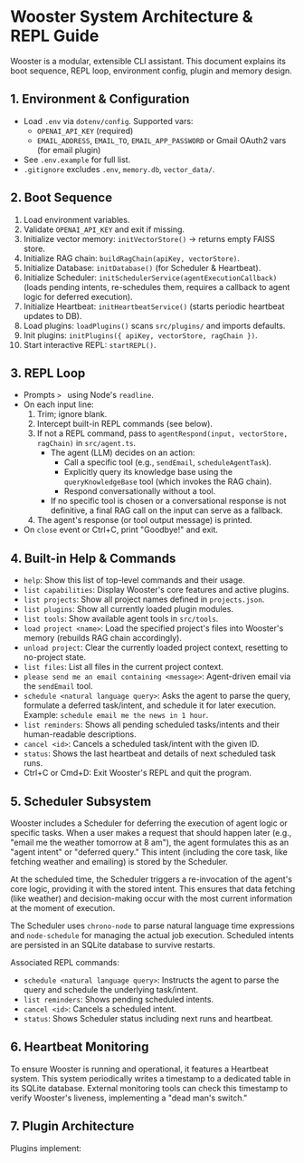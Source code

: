 # Wooster System Architecture & REPL Guide

Wooster is a modular, extensible CLI assistant. This document explains its boot sequence, REPL loop, environment config, plugin and memory design.

## 1. Environment & Configuration
- Load `.env` via `dotenv/config`. Supported vars:
  - `OPENAI_API_KEY` (required)
  - `EMAIL_ADDRESS`, `EMAIL_TO`, `EMAIL_APP_PASSWORD` or Gmail OAuth2 vars (for email plugin)
- See `.env.example` for full list.
- `.gitignore` excludes `.env`, `memory.db`, `vector_data/`.

## 2. Boot Sequence
1. Load environment variables.
2. Validate `OPENAI_API_KEY` and exit if missing.
3. Initialize vector memory: `initVectorStore()` → returns empty FAISS store.
4. Initialize RAG chain: `buildRagChain(apiKey, vectorStore)`.
5. Initialize Database: `initDatabase()` (for Scheduler & Heartbeat).
6. Initialize Scheduler: `initSchedulerService(agentExecutionCallback)` (loads pending intents, re-schedules them, requires a callback to agent logic for deferred execution).
7. Initialize Heartbeat: `initHeartbeatService()` (starts periodic heartbeat updates to DB).
8. Load plugins: `loadPlugins()` scans `src/plugins/` and imports defaults.
9. Init plugins: `initPlugins({ apiKey, vectorStore, ragChain })`.
10. Start interactive REPL: `startREPL()`.

## 3. REPL Loop
- Prompts `> ` using Node's `readline`.
- On each input line:
  1. Trim; ignore blank.
  2. Intercept built-in REPL commands (see below).
  3. If not a REPL command, pass to `agentRespond(input, vectorStore, ragChain)` in `src/agent.ts`.
     - The agent (LLM) decides on an action:
       - Call a specific tool (e.g., `sendEmail`, `scheduleAgentTask`).
       - Explicitly query its knowledge base using the `queryKnowledgeBase` tool (which invokes the RAG chain).
       - Respond conversationally without a tool.
     - If no specific tool is chosen or a conversational response is not definitive, a final RAG call on the input can serve as a fallback.
  4. The agent's response (or tool output message) is printed.
- On `close` event or Ctrl+C, print "Goodbye!" and exit.

## 4. Built-in Help & Commands
- `help`: Show this list of top-level commands and their usage.
- `list capabilities`: Display Wooster's core features and active plugins.
- `list projects`: Show all project names defined in `projects.json`.
- `list plugins`: Show all currently loaded plugin modules.
- `list tools`: Show available agent tools in `src/tools`.
- `load project <name>`: Load the specified project's files into Wooster's memory (rebuilds RAG chain accordingly).
- `unload project`: Clear the currently loaded project context, resetting to no-project state.
- `list files`: List all files in the current project context.
- `please send me an email containing <message>`: Agent-driven email via the `sendEmail` tool.
- `schedule <natural language query>`: Asks the agent to parse the query, formulate a deferred task/intent, and schedule it for later execution. Example: `schedule email me the news in 1 hour`.
- `list reminders`: Shows all pending scheduled tasks/intents and their human-readable descriptions.
- `cancel <id>`: Cancels a scheduled task/intent with the given ID.
- `status`: Shows the last heartbeat and details of next scheduled task runs.
- Ctrl+C or Cmd+D: Exit Wooster's REPL and quit the program.

## 5. Scheduler Subsystem
Wooster includes a Scheduler for deferring the execution of agent logic or specific tasks. When a user makes a request that should happen later (e.g., "email me the weather tomorrow at 8 am"), the agent formulates this as an "agent intent" or "deferred query." This intent (including the core task, like fetching weather and emailing) is stored by the Scheduler.

At the scheduled time, the Scheduler triggers a re-invocation of the agent's core logic, providing it with the stored intent. This ensures that data fetching (like weather) and decision-making occur with the most current information at the moment of execution.

The Scheduler uses `chrono-node` to parse natural language time expressions and `node-schedule` for managing the actual job execution. Scheduled intents are persisted in an SQLite database to survive restarts.

Associated REPL commands:
- `schedule <natural language query>`: Instructs the agent to parse the query and schedule the underlying task/intent.
- `list reminders`: Shows pending scheduled intents.
- `cancel <id>`: Cancels a scheduled intent.
- `status`: Shows Scheduler status including next runs and heartbeat.

## 6. Heartbeat Monitoring
To ensure Wooster is running and operational, it features a Heartbeat system. This system periodically writes a timestamp to a dedicated table in its SQLite database. External monitoring tools can check this timestamp to verify Wooster's liveness, implementing a "dead man's switch."

## 7. Plugin Architecture
Plugins implement: